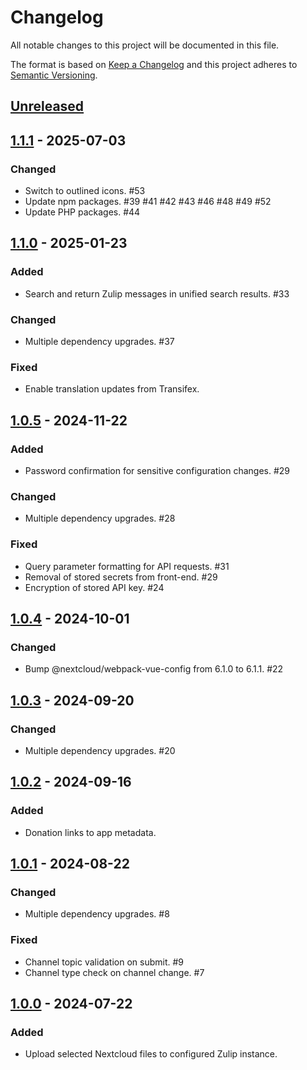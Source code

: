 # Changelog

All notable changes to this project will be documented in this file.

The format is based on [Keep a Changelog](http://keepachangelog.com/)
and this project adheres to [Semantic Versioning](http://semver.org/).

## [Unreleased]

## [1.1.1] - 2025-07-03

### Changed

- Switch to outlined icons. #53
- Update npm packages. #39 #41 #42 #43 #46 #48 #49 #52
- Update PHP packages. #44

## [1.1.0] - 2025-01-23

### Added

- Search and return Zulip messages in unified search results. #33

### Changed

- Multiple dependency upgrades. #37

### Fixed

- Enable translation updates from Transifex.

## [1.0.5] - 2024-11-22

### Added

- Password confirmation for sensitive configuration changes. #29

### Changed

- Multiple dependency upgrades. #28

### Fixed

- Query parameter formatting for API requests. #31
- Removal of stored secrets from front-end. #29
- Encryption of stored API key. #24

## [1.0.4] - 2024-10-01

### Changed

- Bump @nextcloud/webpack-vue-config from 6.1.0 to 6.1.1. #22

## [1.0.3] - 2024-09-20

### Changed

- Multiple dependency upgrades. #20

## [1.0.2] - 2024-09-16

### Added

- Donation links to app metadata.

## [1.0.1] - 2024-08-22

### Changed

- Multiple dependency upgrades. #8

### Fixed

- Channel topic validation on submit. #9
- Channel type check on channel change. #7

## [1.0.0] - 2024-07-22

### Added

- Upload selected Nextcloud files to configured Zulip instance.

[Unreleased]: https://github.com/nextcloud/integration_zulip/compare/v1.1.1...HEAD
[1.1.1]: https://github.com/nextcloud/integration_zulip/releases/tag/v1.1.1
[1.1.0]: https://github.com/nextcloud/integration_zulip/releases/tag/v1.1.0
[1.0.5]: https://github.com/nextcloud/integration_zulip/releases/tag/v1.0.5
[1.0.4]: https://github.com/nextcloud/integration_zulip/releases/tag/v1.0.4
[1.0.3]: https://github.com/nextcloud/integration_zulip/releases/tag/v1.0.3
[1.0.2]: https://github.com/nextcloud/integration_zulip/releases/tag/v1.0.2
[1.0.1]: https://github.com/nextcloud/integration_zulip/releases/tag/v1.0.1
[1.0.0]: https://github.com/nextcloud/integration_zulip/releases/tag/v1.0.0
